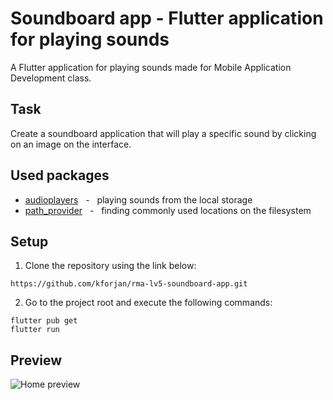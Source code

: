# Soundboard app - Flutter application for playing sounds

A Flutter application for playing sounds made for Mobile Application Development class.


## Task

Create a soundboard application that will play a specific sound by clicking on an image on the interface.

## Used packages

  * [audioplayers](https://pub.dev/packages/audioplayers) &nbsp; - &nbsp; playing sounds from the local storage
  * [path_provider](https://pub.dev/packages/path_provider) &nbsp; - &nbsp; finding commonly used locations on the filesystem

## Setup
  1. Clone the repository using the link below:
  ```
  https://github.com/kforjan/rma-lv5-soundboard-app.git
  ```
  2. Go to the project root and execute the following commands:
  ```
  flutter pub get
  flutter run
  ```

## Preview
![Home preview](https://i.imgur.com/LUrX2s8.png)

